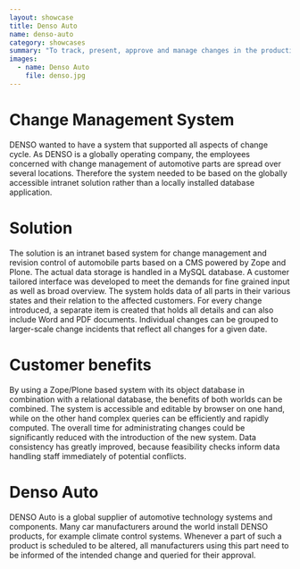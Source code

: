 ```yaml
---
layout: showcase
title: Denso Auto
name: denso-auto
category: showcases
summary: "To track, present, approve and manage changes in the production cycle we have created an intranet based Change Management System in close cooperation with the Denso QA personnel. The solution allows distributed access to all relevant information at any time."
images:
  - name: Denso Auto
    file: denso.jpg
---
```



# Change Management System

DENSO wanted to have a system that supported all aspects of change cycle. As DENSO is a globally operating company, the employees concerned with change management of automotive parts are spread over several locations. Therefore the system needed to be based on the globally accessible intranet solution rather than a locally installed database application.

# Solution

The solution is an intranet based system for change management and revision control of automobile parts based on a CMS powered by Zope and Plone. The actual data storage is handled in a MySQL database. A customer tailored interface was developed to meet the demands for fine grained input as well as broad overview. The system holds data of all parts in their various states and their relation to the affected customers. For every change introduced, a separate item is created that holds all details and can also include Word and PDF documents. Individual changes can be grouped to larger-scale change incidents that reflect all changes for a given date.

# Customer benefits

By using a Zope/Plone based system with its object database in combination with a relational database, the benefits of both worlds can be combined. The system is accessible and editable by browser on one hand, while on the other hand complex queries can be efficiently and rapidly computed. The overall time for administrating changes could be significantly reduced with the introduction of the new system. Data consistency has greatly improved, because feasibility checks inform data handling staff immediately of potential conflicts.


# Denso Auto

DENSO Auto is a global supplier of automotive technology systems and components. Many car manufacturers around the world install DENSO products, for example climate control systems. Whenever a part of such a product is scheduled to be altered, all manufacturers using this part need to be informed of the intended change and queried for their approval.

